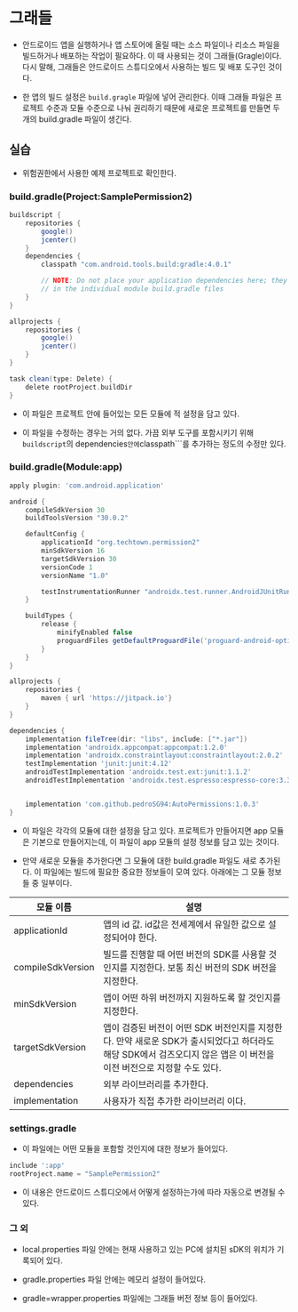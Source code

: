 # 그래들

* 안드로이드 앱을 실행하거나 앱 스토어에 올릴 때는 소스 파일이나 리소스 파일을 빌드하거나 배포하는 작업이 필요하다. 이 때 사용되는 것이 그래들(Gragle)이다. 다시 말해, 그래들은 안드로이드 스튜디오에서 사용하는 빌드 및 배포 도구인 것이다.

* 한 앱의 빌드 설정은 ```build.gragle``` 파일에 넣어 관리한다. 이때 그래들 파일은 프로젝트 수준과 모듈 수준으로 나눠 권리하기 때문에 새로운 프로젝트를 만들면 두 개의 build.gradle 파일이 생긴다.

## 실습

* 위험권한에서 사용한 예제 프로젝트로 확인한다.

### build.gradle(Project:SamplePermission2)

```gradle
buildscript {
    repositories {
        google()
        jcenter()
    }
    dependencies {
        classpath "com.android.tools.build:gradle:4.0.1"

        // NOTE: Do not place your application dependencies here; they belong
        // in the individual module build.gradle files
    }
}

allprojects {
    repositories {
        google()
        jcenter()
    }
}

task clean(type: Delete) {
    delete rootProject.buildDir
}
```

* 이 파일은 프로젝트 안에 들어있는 모든 모듈에 적 설정을 담고 있다.

* 이 파일을 수정하는 경우는 거의 없다. 가끔 외부 도구를 포함시키기 위해 ```buildscript```의 dependencies``` 안에 ```classpath```를 추가하는 정도의 수정만 있다.

### build.gradle(Module:app)

```gradle
apply plugin: 'com.android.application'

android {
    compileSdkVersion 30
    buildToolsVersion "30.0.2"

    defaultConfig {
        applicationId "org.techtown.permission2"
        minSdkVersion 16
        targetSdkVersion 30
        versionCode 1
        versionName "1.0"

        testInstrumentationRunner "androidx.test.runner.AndroidJUnitRunner"
    }

    buildTypes {
        release {
            minifyEnabled false
            proguardFiles getDefaultProguardFile('proguard-android-optimize.txt'), 'proguard-rules.pro'
        }
    }
}

allprojects {
    repositories {
        maven { url 'https://jitpack.io'}
    }
}

dependencies {
    implementation fileTree(dir: "libs", include: ["*.jar"])
    implementation 'androidx.appcompat:appcompat:1.2.0'
    implementation 'androidx.constraintlayout:constraintlayout:2.0.2'
    testImplementation 'junit:junit:4.12'
    androidTestImplementation 'androidx.test.ext:junit:1.1.2'
    androidTestImplementation 'androidx.test.espresso:espresso-core:3.3.0'


    implementation 'com.github.pedroSG94:AutoPermissions:1.0.3'
}
```

* 이 파일은 각각의 모듈에 대한 설정을 담고 있다. 프로젝트가 만들어지면 app 모듈은 기본으로 만들어지는데, 이 파일이 app 모듈의 설정 정보를 담고 있는 것이다.

* 만약 새로운 모듈을 추가한다면 그 모듈에 대한 build.gradle 파일도 새로 추가된다. 이 파일에는 빌드에 필요한 중요한 정보들이 모여 있다. 아래에는 그 모듈 정보들 중 일부이다.

| 모듈 이름 | 설명 |
| ---- | ---- |
| applicationId | 앱의 id 값. id값은 전세계에서 유일한 값으로 설정되어야 한다. |
| compileSdkVersion | 빌드를 진행할 때 어떤 버전의 SDK를 사용할 것인지를 지정한다. 보통 최신 버전의 SDK 버전을 지정한다. |
| minSdkVersion | 앱이 어떤 하위 버전까지 지원하도록 할 것인지를 지정한다. |
| targetSdkVersion | 앱이 검증된 버전이 어떤 SDK 버전인지를 지정한다. 만약 새로운 SDK가 출시되었다고 하더라도 해당 SDK에서 검즈오디지 않은 앱은 이 버전을 이전 버전으로 지정할 수도 있다. |
| dependencies | 외부 라이브러리를 추가한다. |
| implementation | 사용자가 직접 추가한 라이브러리 이다. |

### settings.gradle

* 이 파일에는 어떤 모듈을 포함할 것인지에 대한 정보가 들어있다.

```gradle
include ':app'
rootProject.name = "SamplePermission2"
```

* 이 내용은 안드로이드 스튜디오에서 어떻게 설정하는가에 따라 자동으로 변경될 수 있다.

### 그 외

* local.properties 파일 안에는 현재 사용하고 있는 PC에 설치된 sDK의 위치가 기록되어 있다.

* gradle.properties 파일 안에는 메모리 설정이 들어있다. 

* gradle=wrapper.properties 파일에는 그래들 버전 정보 등이 들어있다.
